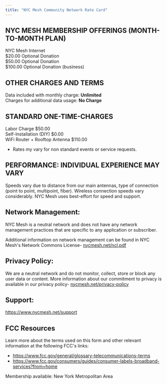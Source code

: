 ```yaml
---
title: "NYC Mesh Community Network Rate Card"
---
```


## NYC MESH MEMBERSHIP OFFERINGS (MONTH-TO-MONTH PLAN)

NYC Mesh Internet  	
$20.00 Optional Donation  
$50.00 Optional Donation  
$100.00 Optional Donation  (business)

## OTHER CHARGES AND TERMS
 
Data included with monthly charge:	**Unlimited**  
Charges for additional data usage:	**No Charge**  

## STANDARD ONE-TIME-CHARGES
 
Labor Charge $50.00  
Self-Installation (DIY)	$0.00  
WiFi Router + Rooftop Antenna	$110.00  
* Rates my vary for non standard events or service requests.
 
## PERFORMANCE: INDIVIDUAL EXPERIENCE MAY VARY

Speeds vary due to distance from our main antennas, type of connection (point to point, multipoint, fiber). Wireless connection speeds vary considerably. NYC Mesh uses best-effort for speed and support.

## Network Management:  
NYC Mesh is a neutral network and does not have any network management practices that are specific to any application or subscriber.


Additional information on network management can be found in NYC Mesh's Network Commons License- [nycmesh.net/ncl.pdf](../ncl.pdf) 

## Privacy Policy:  
We are a neutral network and do not monitor, collect, store or block any user data or content. More information about our commitment to privacy is available in our privacy policy- [nycmesh.net/privacy-policy](../privacy-policy)
 
## Support:

https://www.nycmesh.net/support

## FCC Resources
Learn more about the terms used on this form and other relevant information at the following FCC's links:  
* https://www.fcc.gov/general/glossary-telecommunications-terms
* https://www.fcc.gov/consumers/guides/consumer-labels-broadband-services?from=home	


Membership available: New York Metropolitan Area
